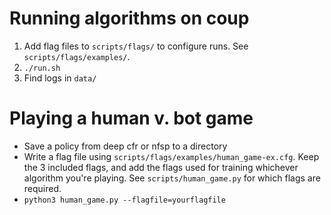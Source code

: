 # Running algorithms on coup

1. Add flag files to `scripts/flags/` to configure runs. See `scripts/flags/examples/`.
2. `./run.sh`
3. Find logs in `data/`


# Playing a human v. bot game
- Save a policy from deep cfr or nfsp to a directory
- Write a flag file using `scripts/flags/examples/human_game-ex.cfg`. Keep the 3 included flags, and add the flags used for training whichever algorithm you're playing. See `scripts/human_game.py` for which flags are required.
- `python3 human_game.py --flagfile=yourflagfile`
